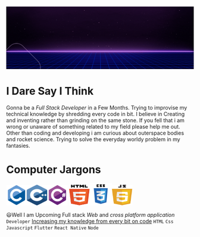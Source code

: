 ![](https://github.com/Shaik-mohd-huzaifa/Shaik-mohd-huzaifa/blob/38fb42bbb4510b3ff92d75a5bff4793ffc7b6c08/Huzaifa%20Github%20Profile%20Gif.gif)

# <span>I Dare Say I Think</span>

Gonna be a _Full Stack Developer_ in a Few Months. Trying to improvise my technical knowledge by shredding every code in bit. I believe in Creating and inventing rather than grinding on the same stone. If you fell that i am wrong or unaware of something related to my field please help me out. Other than coding and developing i am curious about outerspace bodies and rocket science. Trying to solve the everyday worldy problem in my fantasies. 

# <span>Computer Jargons</span>
<img style="width: 55px; height: 55px" src="https://github.com/Shaik-mohd-huzaifa/Shaik-mohd-huzaifa/blob/a86da7cf0bbbc83e7bb901020fb0fe0cdfeba428/clang.svg"><!--
--><img style="width: 55px; height: 55px" src="https://github.com/Shaik-mohd-huzaifa/Shaik-mohd-huzaifa/blob/a86da7cf0bbbc83e7bb901020fb0fe0cdfeba428/cpp.svg"><!--
--><img style="width: 55px; height: 55px" src="https://github.com/Shaik-mohd-huzaifa/Shaik-mohd-huzaifa/blob/dc77955c00395d12525f814eba66167cf6f259a8/csharp.svg"><!--
-->
<img style="width: 55px; height: 55px" src="https://github.com/Shaik-mohd-huzaifa/Shaik-mohd-huzaifa/blob/dc77955c00395d12525f814eba66167cf6f259a8/html.svg"><!--
--><img style="width: 60px; height: 60px" src="https://github.com/Shaik-mohd-huzaifa/Shaik-mohd-huzaifa/blob/dc77955c00395d12525f814eba66167cf6f259a8/css.svg"><!--
--><img style="width: 55px; height: 55px" src="https://github.com/Shaik-mohd-huzaifa/Shaik-mohd-huzaifa/blob/dc77955c00395d12525f814eba66167cf6f259a8/javascript.svg">


😃Well I am Upcoming Full stack _Web_ and _cross platform application_ <code>Developer</code>
<ins>Increasing my knowledge from every bit on code</ins>
<code>HTML</code> <code>Css</code> <code>Javascript</code> <code>Flutter</code> <code>React Native</code> <code>Node</code>





<!---
Shaik-mohd-huzaifa/Shaik-mohd-huzaifa is a ✨ special ✨ repository because its `README.md` (this file) appears on your GitHub profile.
You can click the Preview link to take a look at your changes.
--->
